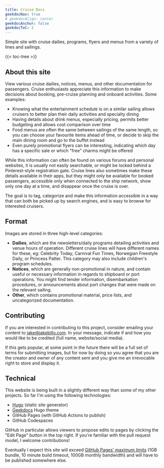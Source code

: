 ```yaml
---
title: Cruise Docs
geekdocNav: true
# geekdocAlign: center
geekdocAnchor: false
geekdocToC: 2
---
```


Simple site with cruise dailies, programs, flyers and menus from a variety of lines and sailings.

{{< toc-tree >}}

## About this site

View various cruise dailies, notices, menus, and other documentation for passengers. Cruise enthusiasts appreciate this information to make decisions about booking, pre-cruise planning and onboard activities. Some examples:

* Knowing what the entertainment schedule is on a similar sailing allows cruisers to better plan their daily activities and specialty dining
* Having details about drink menus, especially pricing, permits better budgeting and allows cost comparison over time
* Food menus are often the same between sailings of the same length, so you can choose your favourite items ahead of time, or decide to skip the main dining room and go to the buffet instead
* Even purely promotional flyers can be interesting, indicating which day has a specific sale or which "free" charms might be offered

While this information can often be found on various forums and personal websites, it is usually not easily searchable, or might be locked behind a Pinterest-style registration gate. Cruise lines also sometimes make these details available in their apps, but they might only be available for booked passengers, accessible only when connected to the ship network, show only one day at a time, and disappear once the cruise is over.

The goal is to tag, categorize and make this information accessible in a way that can both be picked up by search engines, and is easy to browse for interested cruisers.

## Format

Images are stored in three high-level categories:

* **Dailies**, which are the newsletters/daily programs detailing activities and venue hours of operation. Different cruise lines will have different names for these, eg: Celebrity Today, Carnival Fun Times, Norwegian Freestyle Daily, or Princess Patter. This category may also include children's program schedules.
* **Notices**, which are generally non-promotional in nature, and contain useful or necessary information in regards to shipboard or port operations. You might find tender information, disembarkation procedures, or announcements about port changes that were made on the relevant sailing.
* **Other**, which contains promotional material, price lists, and uncategorized documentation.

## Contributing

If you are interested in contributing to this project, consider emailing your content to [jake@jakebillo.com](mailto:jake@jakebillo.com). In your message, indicate if and how you would like to be credited (full name, website/social media).

If this gets popular, at some point in the future there will be a full set of terms for submitting images, but for now by doing so you agree that you are the creator and owner of any content sent and you give me an irrevocable right to store and display it.

## Technical

This website is being built in a slightly different way than some of my other projects. So far I'm using the following technologies:

* [Hugo](https://gohugo.io/) (static site generator)
* [Geekdocs](https://geekdocs.de/) Hugo theme
* GitHub Pages (with GitHub Actions to publish)
* GitHub Codespaces

GitHub in particular allows viewers to propose edits to pages by clicking the "Edit Page" button in the top right. If you're familiar with the pull request model, I welcome contributions!

Eventually I expect this site will exceed [GitHub Pages' maximum limits](https://docs.github.com/en/pages/getting-started-with-github-pages/about-github-pages) (1GB bundle, 10 minute build timeout, 100GB monthly bandwidth) and will have to be published somewhere else.

